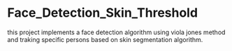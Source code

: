 # Face_Detection_Skin_Threshold
this project implements a face detection algorithm using viola jones method and traking specific persons based on skin segmentation algorithm.
